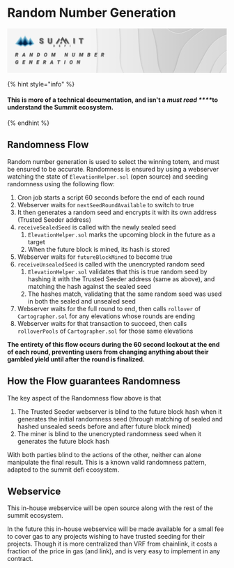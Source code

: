 # Random Number Generation

![](../../.gitbook/assets/rng-masthead.jpg)

{% hint style="info" %}
#### This is more of a technical documentation, and isn't a _must read ****_**to understand the Summit ecosystem.**
{% endhint %}

## **Randomness Flow**

Random number generation is used to select the winning totem, and must be ensured to be accurate. Randomness is ensured by using a webserver watching the state of `ElevationHelper.sol` \(open source\) and seeding randomness using the following flow:

1. Cron job starts a script 60 seconds before the end of each round
2. Webserver waits for `nextSeedRoundAvailable` to switch to true
3. It then generates a random seed and encrypts it with its own address \(Trusted Seeder address\)
4. `receiveSealedSeed` is called with the newly sealed seed
   1. `ElevationHelper.sol` marks the upcoming block in the future as a target
   2. When the future block is mined, its hash is stored
5. Webserver waits for `futureBlockMined` to become true
6. `receiveUnsealedSeed` is called with the unencrypted random seed
   1. `ElevationHelper.sol` validates that this is true random seed by hashing it with the Trusted Seeder address \(same as above\), and matching the hash against the sealed seed
   2. The hashes match, validating that the same random seed was used in both the sealed and unsealed seed
7. Webserver waits for the full round to end, then calls `rollover` of `Cartographer.sol` for any elevations whose rounds are ending
8. Webserver waits for that transaction to succeed, then calls `rolloverPools` of `Cartographer.sol` for those same elevations



**The entirety of this flow occurs during the 60 second lockout at the end of each round, preventing users from changing anything about their gambled yield until after the round is finalized.**

## How the Flow guarantees Randomness

The key aspect of the Randomness flow above is that

1. The Trusted Seeder webserver is blind to the future block hash when it generates the initial randomness seed \(through matching of sealed and hashed unsealed seeds before and after future block mined\)
2. The miner is blind to the unencrypted randomness seed when it generates the future block hash

With both parties blind to the actions of the other, neither can alone manipulate the final result.  This is a known valid randomness pattern, adapted to the summit defi ecosystem.

## Webservice

This in-house webservice will be open source along with the rest of the summit ecosystem.

In the future this in-house webservice will be made available for a small fee to cover gas to any projects wishing to have trusted seeding for their projects. Though it is more centralized than VRF from chainlink, it costs a fraction of the price in gas \(and link\), and is very easy to implement in any contract.

